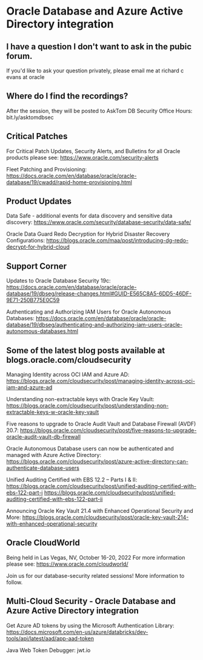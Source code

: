 
# Oracle Database and Azure Active Directory integration


## I have a question I don't want to ask in the pubic forum. 

If you'd like to ask your question privately, please email me at richard c evans at oracle

## Where do I find the recordings? 

After the session, they will be posted to AskTom DB Security Office Hours: bit.ly/asktomdbsec

## Critical Patches

For Critical Patch Updates, Security Alerts, and Bulletins for all Oracle products please see: https://www.oracle.com/security-alerts

Fleet Patching and Provisioning: https://docs.oracle.com/en/database/oracle/oracle-database/19/cwadd/rapid-home-provisioning.html

## Product Updates

Data Safe - additional events for data discovery and sensitive data discovery: https://www.oracle.com/security/database-security/data-safe/

Oracle Data Guard Redo Decryption for Hybrid Disaster Recovery Configurations: https://blogs.oracle.com/maa/post/introducing-dg-redo-decrypt-for-hybrid-cloud

## Support Corner

Updates to Oracle Database Security 19c: https://docs.oracle.com/en/database/oracle/oracle-database/19/dbseg/release-changes.html#GUID-E565C8A5-6DD5-46DF-9E71-250B775E0C59

Authenticating and Authorizing IAM Users for Oracle Autonomous Databases: https://docs.oracle.com/en/database/oracle/oracle-database/19/dbseg/authenticating-and-authorizing-iam-users-oracle-autonomous-databases.html


## Some of the latest blog posts available at blogs.oracle.com/cloudsecurity

Managing Identity across OCI IAM and Azure AD: https://blogs.oracle.com/cloudsecurity/post/managing-identity-across-oci-iam-and-azure-ad

Understanding non-extractable keys with Oracle Key Vault: https://blogs.oracle.com/cloudsecurity/post/understanding-non-extractable-keys-w-oracle-key-vault

Five reasons to upgrade to Oracle Audit Vault and Database Firewall (AVDF) 20.7: https://blogs.oracle.com/cloudsecurity/post/five-reasons-to-upgrade-oracle-audit-vault-db-firewall

Oracle Autonomous Database users can now be authenticated and managed with Azure Active Directory: https://blogs.oracle.com/cloudsecurity/post/azure-active-directory-can-authenticate-database-users

Unified Auditing Certified with EBS 12.2 – Parts I & II: https://blogs.oracle.com/cloudsecurity/post/unified-auditing-certified-with-ebs-122-part-i
https://blogs.oracle.com/cloudsecurity/post/unified-auditing-certified-with-ebs-122-part-ii

Announcing Oracle Key Vault 21.4 with Enhanced Operational Security and More: https://blogs.oracle.com/cloudsecurity/post/oracle-key-vault-214-with-enhanced-operational-security

## Oracle CloudWorld

Being held in Las Vegas, NV, October 16-20, 2022
For more information please see: https://www.oracle.com/cloudworld/

Join us for our database-security related sessions! More information to follow. 

## Multi-Cloud Security - Oracle Database and Azure Active Directory integration

Get Azure AD tokens by using the Microsoft Authentication Library: https://docs.microsoft.com/en-us/azure/databricks/dev-tools/api/latest/aad/app-aad-token

Java Web Token Debugger: jwt.io
